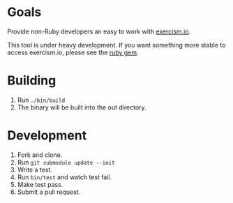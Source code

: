Goals
===========

Provide non-Ruby developers an easy to work with [exercism.io](http://exercism.io).

This tool is under heavy development. If you want something more stable to access exercism.io, please
see the [ruby gem](https://github.com/kytrinyx/exercism).

Building
========
1. Run ```./bin/build```
1. The binary will be built into the out directory.

Development
===========

1. Fork and clone.
1. Run ```git submodule update --init```
1. Write a test.
1. Run ``` bin/test ``` and watch test fail.
1. Make test pass.
1. Submit a pull request.
